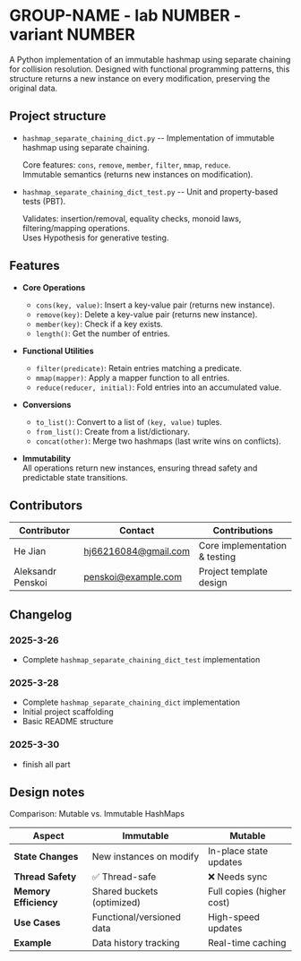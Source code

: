 # GROUP-NAME - lab NUMBER - variant NUMBER

A Python implementation of an immutable hashmap using separate
chaining for collision resolution.
Designed with functional programming patterns,
this structure returns a new instance on every modification,
preserving the original data.

## Project structure

- `hashmap_separate_chaining_dict.py` -- Implementation of
immutable hashmap using separate chaining.

  Core features: `cons`, `remove`, `member`, `filter`, `mmap`, `reduce`.  
  Immutable semantics (returns new instances on modification).  

- `hashmap_separate_chaining_dict_test.py` -- Unit and
property-based tests (PBT).
  
  Validates: insertion/removal, equality checks, monoid laws,
  filtering/mapping operations.  
  Uses Hypothesis for generative testing.  

## Features

- **Core Operations**  
   - `cons(key, value)`: Insert a key-value pair (returns new instance).  
   - `remove(key)`: Delete a key-value pair (returns new instance).  
   - `member(key)`: Check if a key exists.  
   - `length()`: Get the number of entries.  

- **Functional Utilities**  
   - `filter(predicate)`: Retain entries matching a predicate.  
   - `mmap(mapper)`: Apply a mapper function to all entries.  
   - `reduce(reducer, initial)`: Fold entries into an accumulated value.  

- **Conversions**  
   - `to_list()`: Convert to a list of `(key, value)` tuples.  
   - `from_list()`: Create from a list/dictionary.  
   - `concat(other)`: Merge two hashmaps (last write wins on conflicts).  

- **Immutability**  
  All operations return new instances, ensuring thread safety and
   predictable state transitions.

## Contributors

| Contributor       | Contact                | Contributions                 |
| ----------------- | ---------------------- | ----------------------------- |
| He Jian           | <hj66216084@gmail.com> | Core implementation & testing |
| Aleksandr Penskoi | <penskoi@example.com>  | Project template design       |

## Changelog

### 2025-3-26

- Complete `hashmap_separate_chaining_dict_test` implementation  

### 2025-3-28

- Complete `hashmap_separate_chaining_dict` implementation
- Initial project scaffolding  
- Basic README structure  

### 2025-3-30

- finish all part

## Design notes

Comparison: Mutable vs. Immutable HashMaps

| **Aspect**          | **Immutable**               | **Mutable**              |
|---------------------|-----------------------------|--------------------------|
| **State Changes**   | New instances on modify     | In-place state updates   |
| **Thread Safety**   | ✅ Thread-safe              | ❌ Needs sync           |
| **Memory Efficiency** | Shared buckets (optimized)| Full copies (higher cost)|
| **Use Cases**       | Functional/versioned data   | High-speed updates       |
| **Example**         | Data history tracking       | Real-time caching        |
